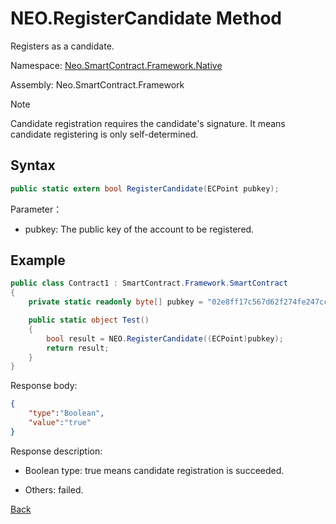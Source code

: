 # NEO.RegisterCandidate Method

Registers as a candidate.

Namespace: [Neo.SmartContract.Framework.Native](../../native.md)

Assembly: Neo.SmartContract.Framework

> [!Note]
>
> Candidate registration requires the candidate's signature. It means candidate registering is only self-determined. 

## Syntax

```c#
public static extern bool RegisterCandidate(ECPoint pubkey);
```

Parameter：

- pubkey: The public key of the account to be registered.

## Example

```c#
public class Contract1 : SmartContract.Framework.SmartContract
{
    private static readonly byte[] pubkey = "02e8ff17c567d62f274fe247cc884a2a6cd3b8fd0d779a8c5856289a560accacb4".HexToBytes();

    public static object Test()
    {
        bool result = NEO.RegisterCandidate((ECPoint)pubkey);
        return result;
    }
}
```

Response body:

```json
{
   	"type":"Boolean",
   	"value":"true"
}
```

Response description:

- Boolean type: true means candidate registration is succeeded.

- Others: failed.

[Back](../Neo.md)